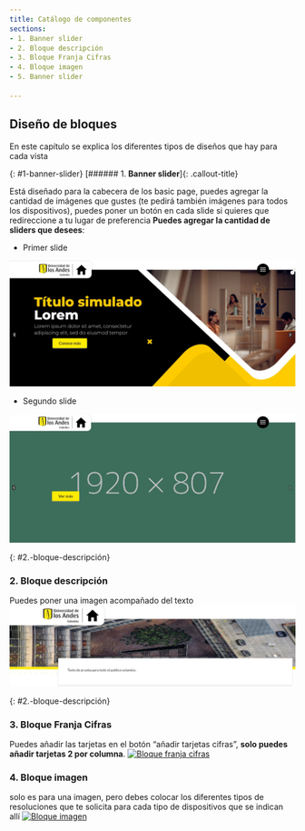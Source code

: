 ```yaml
---
title: Catálogo de componentes
sections:
- 1. Banner slider
- 2. Bloque descripción
- 3. Bloque Franja Cifras
- 4. Bloque imagen
- 5. Banner slider

---
```



## Diseño de bloques
En este capítulo se explica los diferentes tipos de diseños que hay para cada vista 

{: #1-banner-slider}
[###### 1. **Banner slider**]{: .callout-title}

Está diseñado para la cabecera de los basic page, puedes agregar la cantidad de imágenes que gustes (te pedirá también imágenes para todos los dispositivos), puedes poner un botón en cada slide si quieres que redireccione a tu lugar de preferencia **Puedes agregar la cantidad de sliders que desees**:
    
* Primer slide
<a href="assets/images/bloque_primer_slide.jpg" data-toggle="lightbox">
    <img class="img-responsive" src="assets/images/bloque_primer_slide.jpg" alt="Primer slider" />
</a>

* Segundo slide
<a href="assets/images/bloque_segundo_slide.jpg" data-toggle="lightbox">
    <img class="img-responsive" src="assets/images/bloque_segundo_slide.jpg" alt="Segundo slider" />
</a>

{: #2.-bloque-descripción}
### 2. **Bloque descripción**

Puedes poner una imagen acompañado del texto
<a href="assets/images/bloque_descripcion.jpg" data-toggle="lightbox">
    <img class="img-responsive" src="assets/images/bloque_descripcion.jpg" alt="Bloque descripción" />
</a>

{: #2.-bloque-descripción}
### 3. **Bloque Franja Cifras**

Puedes añadir las tarjetas en el botón “añadir tarjetas cifras”, **solo puedes añadir tarjetas 2 por columna**.
<a href="assets/images/bloque_cifras.JPG" data-toggle="lightbox">
    <img class="assets/images/bloque_cifras.JPG" alt="Bloque franja cifras" />
</a>

### 4. **Bloque imagen**

solo es para una imagen, pero debes colocar los diferentes tipos de resoluciones que te solicita para cada tipo de dispositivos que se indican allí
<a href="assets/images/bloque_imagen.jpg" data-toggle="lightbox">
    <img class="assets/images/bloque_imagen.jpg" alt="Bloque imagen" />
</a>

  